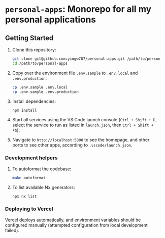 # `personal-apps`: Monorepo for all my personal applications

## Getting Started

1.  Clone this repository:

    ```bash
    git clone git@github.com:yingw787/personal-apps.git /path/to/personal-apps
    cd /path/to/personal-apps
    ```

1.  Copy over the environment file `.env.sample` to `.env.local` and
    `.env.production`:

    ```bash
    cp .env.sample .env.local
    cp .env.sample .env.production
    ```

1.  Install dependencies:

    ```bash
    npm install
    ```

1.  Start all services using the VS Code launch console (`Ctrl + Shift + D`,
    select the service to run as listed in `launch.json`, then `Ctrl + Shift +
    F5`):

1.  Navigate to `http://localhost:5000` to see the homepage, and other ports to
    see other apps, according to `.vscode/launch.json`.

### Development helpers

1.  To autoformat the codebase:

    ```bash
    make autoformat
    ```

1.  To list available Nx generators:

    ```bash
    npx nx list
    ```

### Deploying to Vercel

Vercel deploys automatically, and environment variables should be configured
manually (attempted configuration from local development failed).
